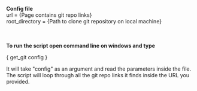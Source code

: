 
<b>Config file</b>
<br />
url = {Page contains git repo links}
<br />
root_directory = {Path to clone git repository on local machine}

<br />
<br />
<b>To run the script open command line on windows and type</b>
 
 { get_git config }
 
It will take "config" as an argument and read the parameters inside the file. The script will loop through all the git repo links it finds inside the URL you provided.
